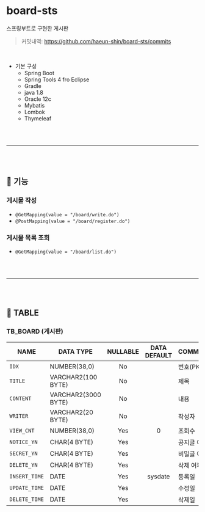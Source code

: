 # board-sts
스프링부트로 구현한 게시판
> 커밋내역: https://github.com/haeun-shin/board-sts/commits

<br>

- 기본 구성
  - Spring Boot
  - Spring Tools 4 fro Eclipse
  - Gradle
  - java 1.8
  - Oracle 12c
  - Mybatis
  - Lombok
  - Thymeleaf

<br><br>

---

<br><br>

## 🔨 기능
### __게시물 작성__
  - `@GetMapping(value = "/board/write.do")`
  - `@PostMapping(value = "/board/register.do")`
### __게시물 목록 조회__
  - `@GetMapping(value = "/board/list.do")`


<br><br>

---

<br><br>

## 📄 TABLE
### __TB_BOARD (게시판)__
|NAME | DATA TYPE | NULLABLE | DATA DEFAULT | COMMENTS|
|----|----|:----:|:----:|----|
`IDX`         |	NUMBER(38,0)	    |   No	|       |번호(PK)
`TITLE`       |	VARCHAR2(100 BYTE)	|   No	|       |제목
`CONTENT`     |	VARCHAR2(3000 BYTE)	|   No	|       |내용
`WRITER`      |	VARCHAR2(20 BYTE)	|   No	|       |작성자
`VIEW_CNT`    |	NUMBER(38,0)	    |   Yes	|  0    |조회수
`NOTICE_YN`   |	CHAR(4 BYTE)	    |   Yes	|       |공지글 여부
`SECRET_YN`   |	CHAR(4 BYTE)	    |   Yes	|       |비밀글 여부
`DELETE_YN`   |	CHAR(4 BYTE)	    |   Yes	|       |삭제 여부
`INSERT_TIME` |	DATE	            |   Yes	|sysdate|등록일
`UPDATE_TIME` |	DATE	            |   Yes	|       |수정일
`DELETE_TIME` |	DATE	            |   Yes	|       |삭제일